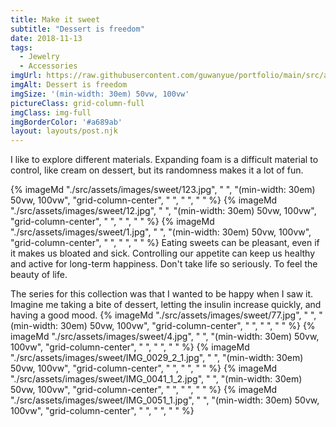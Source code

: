 ```yaml
---
title: Make it sweet
subtitle: "Dessert is freedom"
date: 2018-11-13
tags:
  - Jewelry
  - Accessories
imgUrl: https://raw.githubusercontent.com/guwanyue/portfolio/main/src/assets/images/sweet/IMG_0051_1.jpg
imgAlt: Dessert is freedom
imgSize: '(min-width: 30em) 50vw, 100vw'
pictureClass: grid-column-full
imgClass: img-full
imgBorderColor: '#a689ab'
layout: layouts/post.njk
---
```


I like to explore different materials. Expanding foam is a difficult material to control, like cream on dessert, but its randomness makes it a lot of fun.

{% imageMd "./src/assets/images/sweet/123.jpg", " ", "(min-width: 30em) 50vw, 100vw", "grid-column-center", " ", " ", " " %}
{% imageMd "./src/assets/images/sweet/12.jpg", " ", "(min-width: 30em) 50vw, 100vw", "grid-column-center", " ", " ", " " %}
{% imageMd "./src/assets/images/sweet/1.jpg", " ", "(min-width: 30em) 50vw, 100vw", "grid-column-center", " ", " ", " " %}
Eating sweets can be pleasant, even if it makes us bloated and sick. Controlling our appetite can keep us healthy and active for long-term happiness. Don't take life so seriously. To feel the beauty of life.

The series for this collection was that I wanted to be happy when I saw it. Imagine me taking a bite of dessert, letting the insulin increase quickly, and having a good mood.
{% imageMd "./src/assets/images/sweet/77.jpg", " ", "(min-width: 30em) 50vw, 100vw", "grid-column-center", " ", " ", " " %}
{% imageMd "./src/assets/images/sweet/4.jpg", " ", "(min-width: 30em) 50vw, 100vw", "grid-column-center", " ", " ", " " %}
{% imageMd "./src/assets/images/sweet/IMG_0029_2_1.jpg", " ", "(min-width: 30em) 50vw, 100vw", "grid-column-center", " ", " ", " " %}
{% imageMd "./src/assets/images/sweet/IMG_0041_1_2.jpg", " ", "(min-width: 30em) 50vw, 100vw", "grid-column-center", " ", " ", " " %}
{% imageMd "./src/assets/images/sweet/IMG_0051_1.jpg", " ", "(min-width: 30em) 50vw, 100vw", "grid-column-center", " ", " ", " " %}
